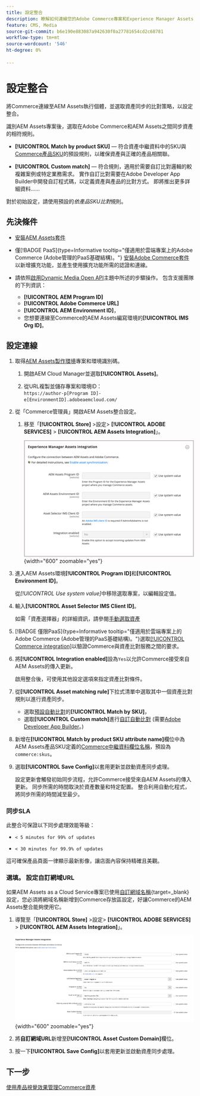 ```yaml
---
title: 設定整合
description: 瞭解如何連線您的Adobe Commerce專案和Experience Manager Assets專案，以啟用這兩個系統之間的資產同步。
feature: CMS, Media
source-git-commit: b6e190e883087a942630f0a27781654cd2c68781
workflow-type: tm+mt
source-wordcount: '546'
ht-degree: 0%

---
```



# 設定整合

將Commerce連線至AEM Assets執行個體，並選取資產同步的比對策略，以設定整合。

識別AEM Assets專案後，選取在Adobe Commerce和AEM Assets之間同步資產的相符規則。

* **[!UICONTROL Match by product SKU]** — 符合資產中繼資料中的SKU與[Commerce產品SKU](https://experienceleague.adobe.com/en/docs/commerce-operations/implementation-playbook/glossary#sku)的預設規則，以確保資產與正確的產品相關聯。

* **[!UICONTROL Custom match]** — 符合規則，適用於需要自訂比對邏輯的較複雜案例或特定業務需求。 實作自訂比對需要在Adobe Developer App Builder中開發自訂程式碼，以定義資產與產品的比對方式。 即將推出更多詳細資料……

對於初始設定，請使用預設的&#x200B;*依產品SKU比對*&#x200B;規則。

## 先決條件

* [安裝AEM Assets套件](configure-aem.md)

* 僅[!BADGE PaaS]{type=Informative tooltip="僅適用於雲端專案上的Adobe Commerce (Adobe管理的PaaS基礎結構)。"} [安裝Adobe Commerce套件](configure-commerce.md)以新增擴充功能，並產生使用擴充功能所需的認證和連線。

* 請依照[啟用Dynamic Media Open API](https://experienceleague.adobe.com/en/docs/experience-manager-cloud-service/content/assets/dynamicmedia/dynamic-media-open-apis/dynamic-media-open-apis-overview#enable-dynamic-media-open-apis)主題中所述的步驟操作。 包含支援團隊的下列資訊：

   * **[!UICONTROL AEM Program ID]**
   * **[!UICONTROL Adobe Commerce URL]**
   * **[!UICONTROL AEM Environment ID]**，
   * 您想要連線至Commerce的AEM Assets編寫環境的&#x200B;**[!UICONTROL IMS Org ID]**。

## 設定連線

1. 取得[AEM Assets製作環境](https://experienceleague.adobe.com/en/docs/experience-manager-cloud-service/content/sites/authoring/quick-start)專案和環境識別碼。

   1. 開啟AEM Cloud Manager並選取&#x200B;**[!UICONTROL Assets]**。

   1. 從URL複製並儲存專案和環境ID： <br>`https://author-p[Program ID]-e[EnvironmentID].adobeaemcloud.com/`

1. 從「Commerce管理員」開啟AEM Assets整合設定。

   1. 移至「**[!UICONTROL Store]** >設定> **[!UICONTROL ADOBE SERVICES]** > **[!UICONTROL AEM Assets Integration]**」。

      ![AEM Assets整合啟用整合](../assets/aem-assets-integration-enable-config.png){width="600" zoomable="yes"}

1. 進入AEM Assets環境&#x200B;**[!UICONTROL Program ID]**&#x200B;和&#x200B;**[!UICONTROL Environment ID]**。

   從&#x200B;*[!UICONTROL Use system value]*&#x200B;中移除選取專案，以編輯設定值。

1. 輸入&#x200B;**[!UICONTROL Asset Selector IMS Client ID]**。

   如需「資產選擇器」的詳細資訊，請參閱[手動選取資產](../synchronize/asset-selector-integration.md)

1. [!BADGE 僅限PaaS]{type=Informative tooltip="僅適用於雲端專案上的Adobe Commerce (Adobe管理的PaaS基礎結構)。"}選取[[!UICONTROL Commerce integration]](configure-commerce.md#add-the-integration-to-the-commerce-environment)以驗證Commerce與資產比對服務之間的要求。

1. 將&#x200B;**[!UICONTROL Integration enabled]**&#x200B;設為`Yes`以允許Commerce接受來自AEM Assets的傳入更新。

   啟用整合後，可使用其他設定選項來指定資產比對條件。

1. 從&#x200B;**[!UICONTROL Asset matching rule]**&#x200B;下拉式清單中選取其中一個資產比對規則以進行資產同步。

   * 選取[預設自動比對](../synchronize/default-match.md)的&#x200B;**[!UICONTROL Match by SKU]**，
   * 選取&#x200B;**[!UICONTROL Custom match]**&#x200B;進行[自訂自動比對](../synchronize/custom-match.md) (需要[Adobe Developer App Builder](https://experienceleague.adobe.com/en/docs/commerce-learn/tutorials/adobe-developer-app-builder/introduction-to-app-builder)。)

1. 新增在&#x200B;**[!UICONTROL Match by product SKU attribute name]**&#x200B;欄位中為AEM Assets產品SKU定義的[Commerce中繼資料欄位名稱](configure-aem.md#configure-metadata)，預設為`commerce:skus`。

1. 選取&#x200B;**[!UICONTROL Save Config]**&#x200B;以套用更新並啟動資產同步處理。

   設定更新會觸發初始同步流程，允許Commerce接受來自AEM Assets的傳入更新。 同步所需的時間取決於資產數量和特定配置。 整合利用自動化程式，將同步所需的時間減至最少。

### 同步SLA

此整合可保證以下同步處理效能等級：

* `< 5 minutes for 99% of updates`

* `< 30 minutes for 99.9% of updates`

這可確保產品頁面一律顯示最新影像，讓店面內容保持精確且美觀。

### 選填。 設定自訂網域URL

如果AEM Assets as a Cloud Service專案已使用[自訂網域名稱](https://experienceleague.adobe.com/zh-hant/docs/experience-manager-cloud-service/content/implementing/using-cloud-manager/custom-domain-names/add-custom-domain-name){target=_blank}設定，您必須將網域名稱新增到Commerce存放區設定，好讓Commerce的AEM Assets整合能夠使用它。

1. 導覽至「**[!UICONTROL Store]** >設定> **[!UICONTROL ADOBE SERVICES]** > **[!UICONTROL AEM Assets Integration]**」。

   ![AEM Assets整合啟用整合](../assets/aem-assets-view.png){width="600" zoomable="yes"}

1. 將&#x200B;**自訂網域URL**&#x200B;新增至&#x200B;**[!UICONTROL Asset Custom Domain]**&#x200B;欄位。

1. 按一下&#x200B;**[!UICONTROL Save Config]**&#x200B;以套用更新並啟動資產同步處理。

## 下一步

[使用產品視覺效果管理Commerce資產](../manage-assets.md)

